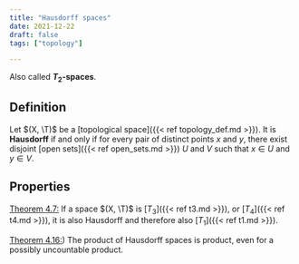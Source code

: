 ```yaml
---
title: "Hausdorff spaces"
date: 2021-12-22
draft: false
tags: ["topology"]

---
```


Also called **$T_2$-spaces**.

## Definition
Let $(X, \T)$ be a [topological space]({{< ref topology_def.md >}}). It is **Hausdorff** if and only if for every pair of distinct points $x$ and $y$, there exist disjoint [open sets]({{< ref open_sets.md >}}) $U$ and $V$ such that $x \in U$ and $y \in V$.

## Properties
[Theorem 4.7:](\work.pdf#page=31) If a space $(X, \T)$ is [$T_3$]({{< ref t3.md >}}), or [$T_4$]({{< ref t4.md >}}), it is also Hausdorff and therefore also [$T_1$]({{< ref t1.md >}}).

[Theorem 4.16:](\work.pdf#page=35)) The product of Hausdorff spaces is product, even for a possibly uncountable product. 